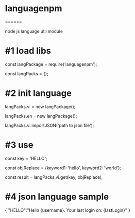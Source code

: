 # languagenpm
======

node js language util module

#1 load libs
======

const langPackage = require('languagenpm');

const langPacks = {};

#2 init language
======

langPacks.vi = new langPackage();

langPacks.en = new langPackage();

langPacks.vi.importJSON('path to json file');

#3 use
======

const key = 'HELLO';

const objReplace = {keyword1: 'hello', keyword2: 'world'};

const result = langPacks.vi.get(key, objReplace);

#4 json language sample
======

{
  "HELLO":"Hello {username}. Your last login on: {lastLogin}"
}
